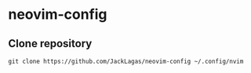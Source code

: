 # neovim-config
## Clone repository
```git clone https://github.com/JackLagas/neovim-config ~/.config/nvim```
